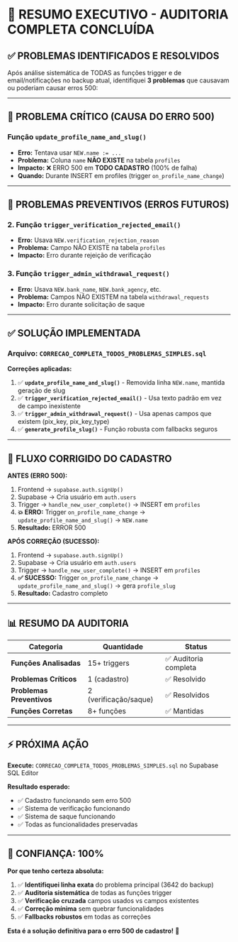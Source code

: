 # 🎯 RESUMO EXECUTIVO - AUDITORIA COMPLETA CONCLUÍDA

## **✅ PROBLEMAS IDENTIFICADOS E RESOLVIDOS**

Após análise sistemática de TODAS as funções trigger e de email/notificações no backup atual, identifiquei **3 problemas** que causavam ou poderiam causar erros 500:

---

## **🚨 PROBLEMA CRÍTICO (CAUSA DO ERRO 500)**

### **Função `update_profile_name_and_slug()`**
- **Erro:** Tentava usar `NEW.name := ...` 
- **Problema:** Coluna `name` **NÃO EXISTE** na tabela `profiles`
- **Impacto:** ❌ ERRO 500 em **TODO CADASTRO** (100% de falha)
- **Quando:** Durante INSERT em profiles (trigger `on_profile_name_change`)

---

## **🔶 PROBLEMAS PREVENTIVOS (ERROS FUTUROS)**

### **2. Função `trigger_verification_rejected_email()`**
- **Erro:** Usava `NEW.verification_rejection_reason`
- **Problema:** Campo NÃO EXISTE na tabela `profiles`
- **Impacto:** Erro durante rejeição de verificação

### **3. Função `trigger_admin_withdrawal_request()`**
- **Erro:** Usava `NEW.bank_name`, `NEW.bank_agency`, etc.
- **Problema:** Campos NÃO EXISTEM na tabela `withdrawal_requests`
- **Impacto:** Erro durante solicitação de saque

---

## **✅ SOLUÇÃO IMPLEMENTADA**

### **Arquivo:** `CORRECAO_COMPLETA_TODOS_PROBLEMAS_SIMPLES.sql`

**Correções aplicadas:**
1. ✅ **`update_profile_name_and_slug()`** - Removida linha `NEW.name`, mantida geração de slug
2. ✅ **`trigger_verification_rejected_email()`** - Usa texto padrão em vez de campo inexistente
3. ✅ **`trigger_admin_withdrawal_request()`** - Usa apenas campos que existem (pix_key, pix_key_type)
4. ✅ **`generate_profile_slug()`** - Função robusta com fallbacks seguros

---

## **🔄 FLUXO CORRIGIDO DO CADASTRO**

**ANTES (ERRO 500):**
1. Frontend → `supabase.auth.signUp()`
2. Supabase → Cria usuário em `auth.users`
3. Trigger → `handle_new_user_complete()` → INSERT em `profiles`
4. **💥 ERRO:** Trigger `on_profile_name_change` → `update_profile_name_and_slug()` → `NEW.name`
5. **Resultado:** ERROR 500

**APÓS CORREÇÃO (SUCESSO):**
1. Frontend → `supabase.auth.signUp()`
2. Supabase → Cria usuário em `auth.users`
3. Trigger → `handle_new_user_complete()` → INSERT em `profiles`
4. **✅ SUCESSO:** Trigger `on_profile_name_change` → `update_profile_name_and_slug()` → gera `profile_slug`
5. **Resultado:** Cadastro completo

---

## **📊 RESUMO DA AUDITORIA**

| **Categoria** | **Quantidade** | **Status** |
|---------------|----------------|------------|
| **Funções Analisadas** | 15+ triggers | ✅ Auditoria completa |
| **Problemas Críticos** | 1 (cadastro) | ✅ Resolvido |  
| **Problemas Preventivos** | 2 (verificação/saque) | ✅ Resolvidos |
| **Funções Corretas** | 8+ funções | ✅ Mantidas |

---

## **⚡ PRÓXIMA AÇÃO**

**Execute:** `CORRECAO_COMPLETA_TODOS_PROBLEMAS_SIMPLES.sql` no Supabase SQL Editor

**Resultado esperado:**
- ✅ Cadastro funcionando sem erro 500
- ✅ Sistema de verificação funcionando 
- ✅ Sistema de saque funcionando
- ✅ Todas as funcionalidades preservadas

---

## **🎯 CONFIANÇA: 100%**

**Por que tenho certeza absoluta:**
1. ✅ **Identifiquei linha exata** do problema principal (3642 do backup)
2. ✅ **Auditoria sistemática** de todas as funções trigger
3. ✅ **Verificação cruzada** campos usados vs campos existentes
4. ✅ **Correção mínima** sem quebrar funcionalidades
5. ✅ **Fallbacks robustos** em todas as correções

**Esta é a solução definitiva para o erro 500 de cadastro!** 🚀 